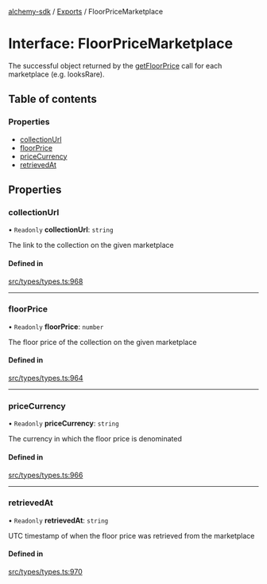 [alchemy-sdk](../README.md) / [Exports](../modules.md) / FloorPriceMarketplace

# Interface: FloorPriceMarketplace

The successful object returned by the [getFloorPrice](../classes/NftNamespace.md#getfloorprice) call for each
marketplace (e.g. looksRare).

## Table of contents

### Properties

- [collectionUrl](FloorPriceMarketplace.md#collectionurl)
- [floorPrice](FloorPriceMarketplace.md#floorprice)
- [priceCurrency](FloorPriceMarketplace.md#pricecurrency)
- [retrievedAt](FloorPriceMarketplace.md#retrievedat)

## Properties

### collectionUrl

• `Readonly` **collectionUrl**: `string`

The link to the collection on the given marketplace

#### Defined in

[src/types/types.ts:968](https://github.com/alchemyplatform/alchemy-sdk-js/blob/e05babb/src/types/types.ts#L968)

___

### floorPrice

• `Readonly` **floorPrice**: `number`

The floor price of the collection on the given marketplace

#### Defined in

[src/types/types.ts:964](https://github.com/alchemyplatform/alchemy-sdk-js/blob/e05babb/src/types/types.ts#L964)

___

### priceCurrency

• `Readonly` **priceCurrency**: `string`

The currency in which the floor price is denominated

#### Defined in

[src/types/types.ts:966](https://github.com/alchemyplatform/alchemy-sdk-js/blob/e05babb/src/types/types.ts#L966)

___

### retrievedAt

• `Readonly` **retrievedAt**: `string`

UTC timestamp of when the floor price was retrieved from the marketplace

#### Defined in

[src/types/types.ts:970](https://github.com/alchemyplatform/alchemy-sdk-js/blob/e05babb/src/types/types.ts#L970)
